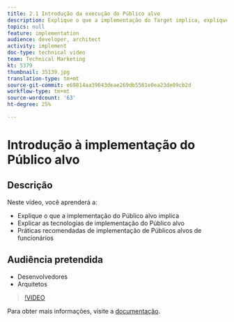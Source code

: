 ```yaml
---
title: 2.1 Introdução da execução do Público alvo
description: Explique o que a implementação do Target implica, explique as tecnologias de implementação do Target, aplique as práticas recomendadas de implementação do Target
topics: null
feature: implementation
audience: developer, architect
activity: implement
doc-type: technical video
team: Technical Marketing
kt: 5379
thumbnail: 35139.jpg
translation-type: tm+mt
source-git-commit: e69814aa39043deae269db5581e0ea23de09cb2d
workflow-type: tm+mt
source-wordcount: '63'
ht-degree: 25%

---
```



# Introdução à implementação do Público alvo

## Descrição

Neste vídeo, você aprenderá a:

* Explique o que a implementação do Público alvo implica
* Explicar as tecnologias de implementação do Público alvo
* Práticas recomendadas de implementação de Públicos alvos de funcionários

## Audiência pretendida

* Desenvolvedores
* Arquitetos

>[!VIDEO](https://video.tv.adobe.com/v/35139/?quality=12)

Para obter mais informações, visite a [documentação](https://docs.adobe.com/content/help/en/target/using/implement-target/implementing-target.html).
